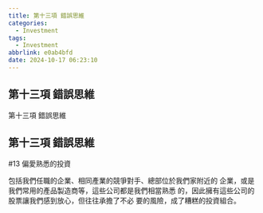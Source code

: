 ```yaml
---
title: 第十三項 錯誤思維
categories:
  - Investment
tags:
  - Investment
abbrlink: e0ab4bfd
date: 2024-10-17 06:23:10
---
```

第十三項 錯誤思維
-----------------------------------------------------------------------------------------------
<!--more-->
第十三項 錯誤思維

第十三項 錯誤思維
-----------------------------------------------------------------------------------------------
#13 偏愛熟悉的投資

包括我們任職的企業、相同產業的競爭對手、總部位於我們家附近的
企業，或是我們常用的產品製造商等，這些公司都是我們相當熟悉
的，因此擁有這些公司的股票讓我們感到放心，但往往承擔了不必
要的風險，成了糟糕的投資組合。